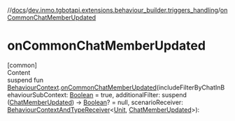 //[docs](../../index.md)/[dev.inmo.tgbotapi.extensions.behaviour_builder.triggers_handling](index.md)/[onCommonChatMemberUpdated](on-common-chat-member-updated.md)



# onCommonChatMemberUpdated  
[common]  
Content  
suspend fun [BehaviourContext](../dev.inmo.tgbotapi.extensions.behaviour_builder/-behaviour-context/index.md).[onCommonChatMemberUpdated](on-common-chat-member-updated.md)(includeFilterByChatInBehaviourSubContext: [Boolean](https://kotlinlang.org/api/latest/jvm/stdlib/kotlin/-boolean/index.html) = true, additionalFilter: suspend ([ChatMemberUpdated](../dev.inmo.tgbotapi.types/-chat-member-updated/index.md)) -> [Boolean](https://kotlinlang.org/api/latest/jvm/stdlib/kotlin/-boolean/index.html)? = null, scenarioReceiver: [BehaviourContextAndTypeReceiver](../dev.inmo.tgbotapi.extensions.behaviour_builder/index.md#%5Bdev.inmo.tgbotapi.extensions.behaviour_builder%2FBehaviourContextAndTypeReceiver%2F%2F%2FPointingToDeclaration%2F%5D%2FClasslikes%2F625018081)<[Unit](https://kotlinlang.org/api/latest/jvm/stdlib/kotlin/-unit/index.html), [ChatMemberUpdated](../dev.inmo.tgbotapi.types/-chat-member-updated/index.md)>):   



